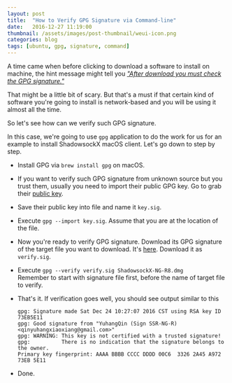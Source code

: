 ```yaml
---
layout: post
title:  "How to Verify GPG Signature via Command-line"
date:   2016-12-27 11:19:00
thumbnail: /assets/images/post-thumbnail/weui-icon.png
categories: blog
tags: [ubuntu, gpg, signature, command]
---
```


A time came when before clicking to download a software to install on machine, the hint message might tell you [*"After download you must check the GPG signature."*](https://github.com/shadowsocksr/ShadowsocksX-NG/releases/tag/1.3.8-R8-build5)

That might be a little bit of scary. But that's a must if that certain kind of software you're going to install is network-based and you will be using it almost all the time.

So let's see how can we verify such GPG signature.

In this case, we're going to use `gpg` application to do the work for us for an example to install ShadowsockX macOS client. Let's go down to step by step.

* Install GPG via `brew install gpg` on macOS.
* If you want to verify such GPG signature from unknown source but you trust them, usually you need to import their public GPG key. Go to grab their [public key](https://github.com/qinyuhang/Pubkey).
* Save their public key into file and name it `key.sig`.
* Execute `gpg --import key.sig`. Assume that you are at the location of the file.
* Now you're ready to verify GPG signature. Download its GPG signature of the target file you want to download. It's [here](https://github.com/shadowsocksr/ShadowsocksX-NG/releases/download/1.3.8-R8-build5/ShadowsocksX-NG-R8.dmg.sig). Download it as `verify.sig`.
* Execute `gpg --verify verify.sig ShadowsockX-NG-R8.dmg`  
   Remember to start with signature file first, before the name of target file to verify.
* That's it. If verification goes well, you should see output similar to this
   
   ```shell
   gpg: Signature made Sat Dec 24 10:27:07 2016 CST using RSA key ID 73EB5E11
   gpg: Good signature from "YuhangQin (Sign SSR-NG-R) <qinyuhangxiaoxiang@gmail.com>"
   gpg: WARNING: This key is not certified with a trusted signature!
   gpg:          There is no indication that the signature belongs to the owner.
   Primary key fingerprint: AAAA BBBB CCCC DDDD 00C6  3326 2A45 A972 73EB 5E11
   ```
* Done.